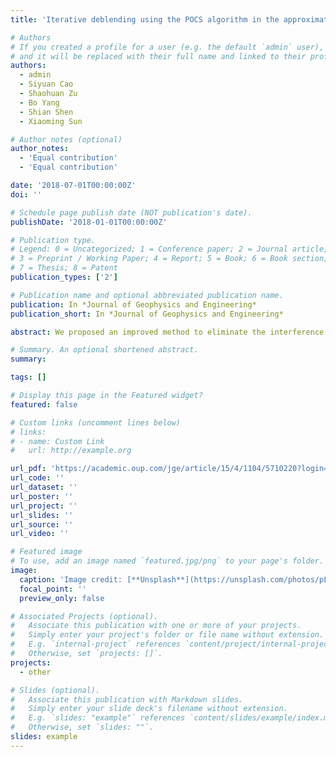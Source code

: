 ```yaml
---
title: 'Iterative deblending using the POCS algorithm in the approximate flattened domain'

# Authors
# If you created a profile for a user (e.g. the default `admin` user), write the username (folder name) here
# and it will be replaced with their full name and linked to their profile.
authors:
  - admin
  - Siyuan Cao
  - Shaohuan Zu
  - Bo Yang
  - Shian Shen
  - Xiaoming Sun

# Author notes (optional)
author_notes:
  - 'Equal contribution'
  - 'Equal contribution'

date: '2018-07-01T00:00:00Z'
doi: ''

# Schedule page publish date (NOT publication's date).
publishDate: '2018-01-01T00:00:00Z'

# Publication type.
# Legend: 0 = Uncategorized; 1 = Conference paper; 2 = Journal article;
# 3 = Preprint / Working Paper; 4 = Report; 5 = Book; 6 = Book section;
# 7 = Thesis; 8 = Patent
publication_types: ['2']

# Publication name and optional abbreviated publication name.
publication: In *Journal of Geophysics and Engineering*
publication_short: In *Journal of Geophysics and Engineering*

abstract: We proposed an improved method to eliminate the interference generated by simultaneous-source acquisition, which can help shorten the acquisition period and improve the quality of seismic data. An iterative mathematical framework is devised, which uses the projection onto convex sets algorithm to estimate the blending noise subtracted from the pseudo-deblended data to separate the blended data in an iterative way. Differently to the conventional method using the coherent-promoting operator only based on the curvelet transform, we combine the curvelet transform and the approximate flattened operator (AFO) to improve the deblended result, which can flatten seismic events approximately to preserve the details of useful signals. This is the first time that the AFO and the curvelet transform are combined to enhance the effect of the coherent-promoting operator and improve the performance of deblending. To display the advantages of the improved method, we use both simulated synthetic data and field data examples to compare and analyse the deblended results using our method and the conventional method, and confirm that the improved method can perform better.

# Summary. An optional shortened abstract.
summary:

tags: []

# Display this page in the Featured widget?
featured: false

# Custom links (uncomment lines below)
# links:
# - name: Custom Link
#   url: http://example.org

url_pdf: 'https://academic.oup.com/jge/article/15/4/1104/5710220?login=true'
url_code: ''
url_dataset: ''
url_poster: ''
url_project: ''
url_slides: ''
url_source: ''
url_video: ''

# Featured image
# To use, add an image named `featured.jpg/png` to your page's folder.
image:
  caption: 'Image credit: [**Unsplash**](https://unsplash.com/photos/pLCdAaMFLTE)'
  focal_point: ''
  preview_only: false

# Associated Projects (optional).
#   Associate this publication with one or more of your projects.
#   Simply enter your project's folder or file name without extension.
#   E.g. `internal-project` references `content/project/internal-project/index.md`.
#   Otherwise, set `projects: []`.
projects:
  - other

# Slides (optional).
#   Associate this publication with Markdown slides.
#   Simply enter your slide deck's filename without extension.
#   E.g. `slides: "example"` references `content/slides/example/index.md`.
#   Otherwise, set `slides: ""`.
slides: example
---
```


